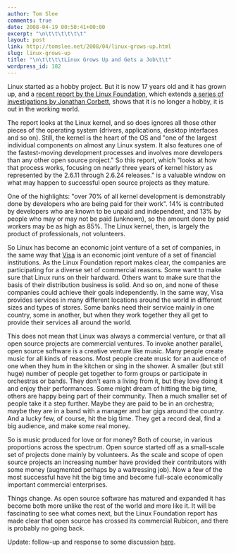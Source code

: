 ```yaml
---
author: Tom Slee
comments: true
date: 2008-04-19 00:50:41+00:00
excerpt: "\n\t\t\t\t\t\t"
layout: post
link: http://tomslee.net/2008/04/linux-grows-up.html
slug: linux-grows-up
title: "\n\t\t\t\tLinux Grows Up and Gets a Job\t\t"
wordpress_id: 182
---
```



				

Linux started as a hobby project. But it is now 17 years old and it has grown up, and a [recent report by the Linux Foundation](http://www.linux-foundation.org/publications/linuxkerneldevelopment.php), which extends [a series of investigations by Jonathan Corbett](http://www.linuxworld.com/news/2007/092007-kernel.html?page=1), shows that it is no longer a hobby, it is out in the working world.




The report looks at the Linux kernel, and so does ignores all those other pieces of the operating system (drivers, applications, desktop interfaces and so on). Still, the kernel is the heart of the OS and "one of the largest individual components on almost any Linux system. It also features one of the fastest-moving development processes and involves more developers than any other open source project." So this report, which "looks at how that process works, focusing on nearly three years of kernel history as represented by the 2.6.11 through 2.6.24 releases." is a valuable window on what may happen to successful open source projects as they mature.  
  
One of the highlights: "over 70% of all kernel development is demonstrably done by developers who are being paid for their work". 14% is contributed by developers who are known to be unpaid and independent, and 13% by people who may or may not be paid (unknown), so the amount done by paid workers may be as high as 85%. The Linux kernel, then, is largely the product of professionals, not volunteers.  
  
So Linux has become an economic joint venture of a set of companies, in the same way that [Visa](http://en.wikipedia.org/wiki/Visa_%28company%29) is an economic joint venture of a set of financial institutions. As the Linux Foundation report makes clear, the companies are participating for a diverse set of commercial reasons. Some want to make sure that Linux runs on their hardward. Others want to make sure that the basis of their distribution business is solid. And so on, and none of these companies could achieve their goals independently. In the same way, Visa provides services in many different locations around the world in different sizes and types of stores. Some banks need their service mainly in one country, some in another, but when they work together they all get to provide their services all around the world.  
  
This does not mean that Linux was always a commercial venture, or that all open source projects are commercial ventures. To invoke another parallel, open source software is a creative venture like music. Many people create music for all kinds of reasons. Most people create music for an audience of one when they hum in the kitchen or sing in the shower. A smaller (but still huge) number of people get together to form groups or participate in orchestras or bands. They don't earn a living from it, but they love doing it and enjoy their performances. Some might dream of hitting the big time, others are happy being part of their community. Then a much smaller set of people take it a step further. Maybe they are paid to be in an orchestra; maybe they are in a band with a manager and bar gigs around the country. And a lucky few, of course, hit the big time. They get a record deal, find a big audience, and make some real money.  
  
So is music produced for love or for money? Both of course, in various proportions across the spectrum. Open source started off as a small-scale set of projects done mainly by volunteers. As the scale and scope of open source projects an increasing number have provided their contributors with some money (augmented perhaps by a waitressing job). Now a few of the most successful have hit the big time and become full-scale economically important commercial enterprises.  
  
Things change. As open source software has matured and expanded it has become both more unlike the rest of the world and more like it. It will be fascinating to see what comes next, but the Linux Foundation report has made clear that open source has crossed its commercial Rubicon, and there is probably no going back.




Update: follow-up and response to some discussion [here](http://whimsley.typepad.com/whimsley/2008/05/linux-again.html).


		
